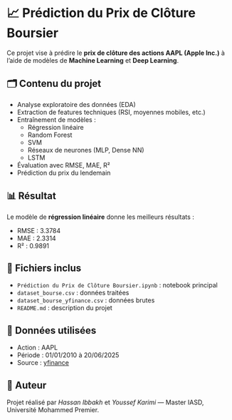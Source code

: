 # 📈 Prédiction du Prix de Clôture Boursier

Ce projet vise à prédire le **prix de clôture des actions AAPL (Apple Inc.)** à l’aide de modèles de **Machine Learning** et **Deep Learning**.

## 🗂️ Contenu du projet

- Analyse exploratoire des données (EDA)
- Extraction de features techniques (RSI, moyennes mobiles, etc.)
- Entraînement de modèles :
  - Régression linéaire
  - Random Forest
  - SVM
  - Réseaux de neurones (MLP, Dense NN)
  - LSTM
- Évaluation avec RMSE, MAE, R²
- Prédiction du prix du lendemain

## 📊 Résultat

Le modèle de **régression linéaire** donne les meilleurs résultats :
- RMSE : 3.3784
- MAE : 2.3314
- R² : 0.9891

## 📁 Fichiers inclus

- `Prédiction du Prix de Clôture Boursier.ipynb` : notebook principal
- `dataset_bourse.csv` : données traitées
- `dataset_bourse_yfinance.csv` : données brutes
- `README.md` : description du projet

## 🧠 Données utilisées

- Action : AAPL
- Période : 01/01/2010 à 20/06/2025
- Source : [yfinance](https://pypi.org/project/yfinance/)

## 📌 Auteur

Projet réalisé par *Hassan Ibbakh*  et *Youssef Karimi* — Master IASD, Université Mohammed Premier.
